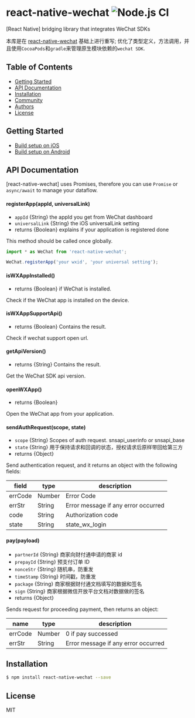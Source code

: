 # react-native-wechat ![Node.js CI](https://github.com/shm-open/react-native-wechat/workflows/Node.js%20CI/badge.svg)

[React Native] bridging library that integrates WeChat SDKs

本库是在 [react-native-wechat](https://github.com/yorkie/react-native-wechat) 基础上进行重写; 优化了类型定义，方法调用，并且使用`CocoaPods`和`gradle`来管理原生模块依赖的`wechat SDK`.

## Table of Contents

-   [Getting Started](#getting-started)
-   [API Documentation](#api-documentation)
-   [Installation](#installation)
-   [Community](#community)
-   [Authors](#authors)
-   [License](#license)

## Getting Started

-   [Build setup on iOS](./docs/build-setup-ios.md)
-   [Build setup on Android](./docs/build-setup-android.md)

## API Documentation

[react-native-wechat] uses Promises, therefore you can use `Promise`
or `async/await` to manage your dataflow.

#### registerApp(appId, universalLink)

-   `appId` {String} the appId you get from WeChat dashboard
-   `universalLink` {String} the iOS universalLink setting
-   returns {Boolean} explains if your application is registered done

This method should be called once globally.

```js
import * as WeChat from 'react-native-wechat';

WeChat.registerApp('your wxid', 'your universal setting');
```

#### isWXAppInstalled()

-   returns {Boolean} if WeChat is installed.

Check if the WeChat app is installed on the device.

#### isWXAppSupportApi()

-   returns {Boolean} Contains the result.

Check if wechat support open url.

#### getApiVersion()

-   returns {String} Contains the result.

Get the WeChat SDK api version.

#### openWXApp()

-   returns {Boolean}

Open the WeChat app from your application.

#### sendAuthRequest(scope, state)

-   `scope` {String} Scopes of auth request.
    snsapi_userinfo or snsapi_base
-   `state` {String} 用于保持请求和回调的状态，授权请求后原样带回给第三方
-   returns {Object}

Send authentication request, and it returns an object with the
following fields:

| field   | type   | description                         |
| ------- | ------ | ----------------------------------- |
| errCode | Number | Error Code                          |
| errStr  | String | Error message if any error occurred |
| code    | String | Authorization code                  |
| state   | String | state_wx_login                      |

#### pay(payload)

-   `partnerId` {String} 商家向财付通申请的商家 id
-   `prepayId` {String} 预支付订单 ID
-   `nonceStr` {String} 随机串，防重发
-   `timeStamp` {String} 时间戳，防重发
-   `package` {String} 商家根据财付通文档填写的数据和签名
-   `sign` {String} 商家根据微信开放平台文档对数据做的签名
-   returns {Object}

Sends request for proceeding payment, then returns an object:

| name    | type   | description                         |
| ------- | ------ | ----------------------------------- |
| errCode | Number | 0 if pay successed                  |
| errStr  | String | Error message if any error occurred |

## Installation

```sh
$ npm install react-native-wechat --save
```

## License

MIT
